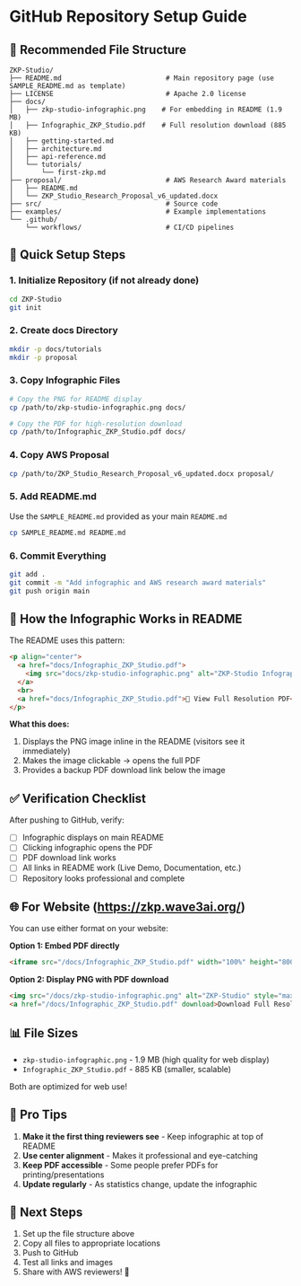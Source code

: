 # GitHub Repository Setup Guide

## 📁 Recommended File Structure

```
ZKP-Studio/
├── README.md                          # Main repository page (use SAMPLE_README.md as template)
├── LICENSE                            # Apache 2.0 license
├── docs/
│   ├── zkp-studio-infographic.png    # For embedding in README (1.9 MB)
│   ├── Infographic_ZKP_Studio.pdf    # Full resolution download (885 KB)
│   ├── getting-started.md
│   ├── architecture.md
│   ├── api-reference.md
│   └── tutorials/
│       └── first-zkp.md
├── proposal/                          # AWS Research Award materials
│   ├── README.md
│   └── ZKP_Studio_Research_Proposal_v6_updated.docx
├── src/                               # Source code
├── examples/                          # Example implementations
└── .github/
    └── workflows/                     # CI/CD pipelines
```

## 🚀 Quick Setup Steps

### 1. Initialize Repository (if not already done)

```bash
cd ZKP-Studio
git init
```

### 2. Create docs Directory

```bash
mkdir -p docs/tutorials
mkdir -p proposal
```

### 3. Copy Infographic Files

```bash
# Copy the PNG for README display
cp /path/to/zkp-studio-infographic.png docs/

# Copy the PDF for high-resolution download
cp /path/to/Infographic_ZKP_Studio.pdf docs/
```

### 4. Copy AWS Proposal

```bash
cp /path/to/ZKP_Studio_Research_Proposal_v6_updated.docx proposal/
```

### 5. Add README.md

Use the `SAMPLE_README.md` provided as your main `README.md`

```bash
cp SAMPLE_README.md README.md
```

### 6. Commit Everything

```bash
git add .
git commit -m "Add infographic and AWS research award materials"
git push origin main
```

## 🎨 How the Infographic Works in README

The README uses this pattern:

```markdown
<p align="center">
  <a href="docs/Infographic_ZKP_Studio.pdf">
    <img src="docs/zkp-studio-infographic.png" alt="ZKP-Studio Infographic" width="100%">
  </a>
  <br>
  <a href="docs/Infographic_ZKP_Studio.pdf">📄 View Full Resolution PDF</a>
</p>
```

**What this does:**
1. Displays the PNG image inline in the README (visitors see it immediately)
2. Makes the image clickable → opens the full PDF
3. Provides a backup PDF download link below the image

## ✅ Verification Checklist

After pushing to GitHub, verify:

- [ ] Infographic displays on main README
- [ ] Clicking infographic opens the PDF
- [ ] PDF download link works
- [ ] All links in README work (Live Demo, Documentation, etc.)
- [ ] Repository looks professional and complete

## 🌐 For Website (https://zkp.wave3ai.org/)

You can use either format on your website:

**Option 1: Embed PDF directly**
```html
<iframe src="/docs/Infographic_ZKP_Studio.pdf" width="100%" height="800px"></iframe>
```

**Option 2: Display PNG with PDF download**
```html
<img src="/docs/zkp-studio-infographic.png" alt="ZKP-Studio" style="max-width: 100%;">
<a href="/docs/Infographic_ZKP_Studio.pdf" download>Download Full Resolution PDF</a>
```

## 📊 File Sizes

- `zkp-studio-infographic.png` - 1.9 MB (high quality for web display)
- `Infographic_ZKP_Studio.pdf` - 885 KB (smaller, scalable)

Both are optimized for web use!

## 🎯 Pro Tips

1. **Make it the first thing reviewers see** - Keep infographic at top of README
2. **Use center alignment** - Makes it professional and eye-catching
3. **Keep PDF accessible** - Some people prefer PDFs for printing/presentations
4. **Update regularly** - As statistics change, update the infographic

## 📧 Next Steps

1. Set up the file structure above
2. Copy all files to appropriate locations
3. Push to GitHub
4. Test all links and images
5. Share with AWS reviewers! 🚀
